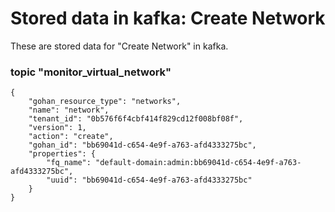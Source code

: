 # Stored data in kafka: Create Network

These are stored data for "Create Network" in kafka.

### topic "monitor_virtual_network"
```
{
    "gohan_resource_type": "networks",
    "name": "network",
    "tenant_id": "0b576f6f4cbf414f829cd12f008bf08f",
    "version": 1,
    "action": "create",
    "gohan_id": "bb69041d-c654-4e9f-a763-afd4333275bc",
    "properties": {
        "fq_name": "default-domain:admin:bb69041d-c654-4e9f-a763-afd4333275bc",
        "uuid": "bb69041d-c654-4e9f-a763-afd4333275bc"
    }
}
```
